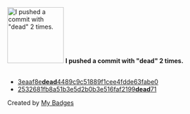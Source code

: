 <img src="https://my-badges.github.io/my-badges/dead-commit.png" alt="I pushed a commit with &quot;dead&quot; 2 times." title="I pushed a commit with &quot;dead&quot; 2 times." width="128">
<strong>I pushed a commit with &quot;dead&quot; 2 times.</strong>
<br><br>

- <a href="https://github.com/dwesh163/InputGame/commit/3eaaf8edead4489c9c51889f1cee4fdde63fabe0">3eaaf8e<strong>dead</strong>4489c9c51889f1cee4fdde63fabe0</a>
- <a href="https://github.com/dwesh163/JARVIS-IS/commit/2532681fb8a51b3e5d2b0b3e516faf2199dead71">2532681fb8a51b3e5d2b0b3e516faf2199<strong>dead</strong>71</a>


Created by <a href="https://github.com/my-badges/my-badges">My Badges</a>